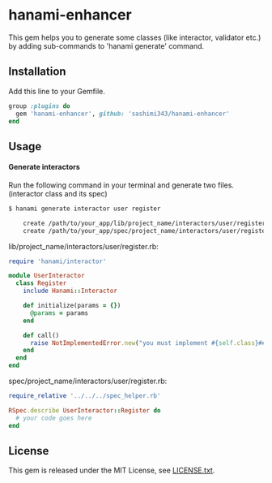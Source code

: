 # hanami-enhancer

This gem helps you to generate some classes (like interactor, validator etc.) by adding sub-commands to 'hanami generate' command.

## Installation

Add this line to your Gemfile.

```ruby
group :plugins do
  gem 'hanami-enhancer', github: 'sashimi343/hanami-enhancer'
end
```

## Usage

#### Generate interactors

Run the following command in your terminal and generate two files. (interactor class and its spec)

```bash
$ hanami generate interactor user register

    create /path/to/your_app/lib/project_name/interactors/user/register.rb
    create /path/to/your_app/spec/project_name/interactors/user/register.rb
```

lib/project_name/interactors/user/register.rb:

```ruby
require 'hanami/interactor'

module UserInteractor
  class Register
    include Hanami::Interactor

    def initialize(params = {})
      @params = params
    end

    def call()
      raise NotImplementedError.new("you must implement #{self.class}##{__method__}")
    end
  end
end
```

spec/project_name/interactors/user/register.rb:

```ruby
require_relative '../../../spec_helper.rb'

RSpec.describe UserInteractor::Register do
  # your code goes here
end
```

## License

This gem is released under the MIT License, see [LICENSE.txt](https://github.com/sashimi343/hanami-enhancer/blob/master/LICENSE.txt).